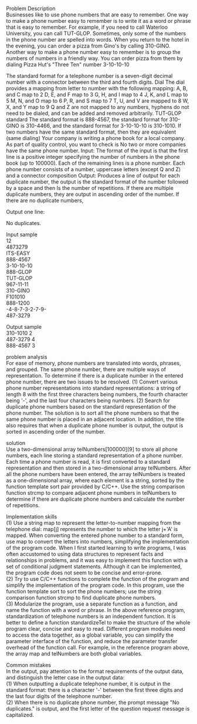 Problem Description  
Businesses like to use phone numbers that are easy to remember. One way to make a phone number easy to remember is to write it as a word or phrase that is easy to remember. For example, if you need to call Waterloo University, you can call TUT-GLOP. Sometimes, only some of the numbers in the phone number are spelled into words. When you return to the hotel in the evening, you can order a pizza from Gino's by calling 310-GINO. Another way to make a phone number easy to remember is to group the numbers of numbers in a friendly way. You can order pizza from them by dialing Pizza Hut's "Three Ten" number 3-10-10-10  

The standard format for a telephone number is a seven-digit decimal number with a connector between the third and fourth digits. Dial
The dial provides a mapping from letter to number with the following mapping:
A, B, and C map to 2
D, E, and F map to 3
G, H, and I map to 4
J, K, and L map to 5
M, N, and O map to 6
P, R, and S map to 7
T, U, and V are mapped to 8
W, X, and Y map to 9
Q and Z are not mapped to any numbers, hyphens do not need to be dialed, and can be added and removed arbitrarily. TUT-GLOP standard
The standard format is 888-4567, the standard format for 310-GINO is 310-4466, and the standard format for 3-10-10-10 is 310-1010.
If two numbers have the same standard format, then they are equivalent (same dialing)
Your company is writing a phone book for a local company. As part of quality control, you want to check is
No two or more companies have the same phone number.
Input: The format of the input is that the first line is a positive integer specifying the number of numbers in the phone book (up to 100000).
Each of the remaining lines is a phone number. Each phone number consists of a number, uppercase letters (except Q and Z) and a connector
composition
Output: Produces a line of output for each duplicate number, the output is the standard format of the number followed by a space and then
Is the number of repetitions. If there are multiple duplicate numbers, they are output in ascending order of the number. If there are no duplicate numbers,  
  
Output one line:  
  
No duplicates.  
  
Input sample  
12  
4873279  
ITS-EASY  
888-4567  
3-10-10-10  
888-GLOP  
TUT-GLOP  
967-11-11  
310-GINO  
F101010  
888-1200  
-4-8-7-3-2-7-9-  
487-3279  
  
Output sample  
310-1010 2  
487-3279 4  
888-4567 3  
    
problem analysis  
For ease of memory, phone numbers are translated into words, phrases, and grouped. The same phone number, there are multiple ways of representation. To determine if there is a duplicate number in the entered phone number, there are two issues to be resolved. (1) Convert various phone number representations into standard representations: a string of length 8 with the first three characters being numbers, the fourth character being '-', and the last four characters being numbers. (2) Search for duplicate phone numbers based on the standard representation of the phone number. The solution is to sort all the phone numbers so that the same phone number is placed in an adjacent location. In addition, the title also requires that when a duplicate phone number is output, the output is sorted in ascending order of the number.  
  
solution  
Use a two-dimensional array telNumbers[100000][9] to store all phone numbers, each line storing a standard representation of a phone number. Each time a phone number is read, it is first converted to a standard representation and then stored in a two-dimensional array telNumbers. After all the phone numbers have been entered, the array telNumbers is treated as a one-dimensional array, where each element is a string, sorted by the function template sort pair provided by C/C++. Use the string comparison function strcmp to compare adjacent phone numbers in telNumbers to determine if there are duplicate phone numbers and calculate the number of repetitions.  
  
Implementation skills  
(1) Use a string map to represent the letter-to-number mapping from the telephone dial: map[j] represents the number to which the letter j+'A' is mapped. When converting the entered phone number to a standard form, use map to convert the letters into numbers, simplifying the implementation of the program code. When I first started learning to write programs, I was often accustomed to using data structures to represent facts and relationships in problems, and it was easy to implement this function with a set of conditional judgment statements. Although it can be implemented, the program code does not seem to be concise and error-prone.  
(2) Try to use C/C++ functions to complete the function of the program and simplify the implementation of the program code. In this program, use the function template sort to sort the phone numbers; use the string comparison function strcmp to find duplicate phone numbers.  
(3) Modularize the program, use a separate function as a function, and name the function with a word or phrase. In the above reference program, standardization of telephone numbers is an independent function. It is better to define a function standardizeTel to make the structure of the whole program clear, concise and easy to read. Different program modules need to access the data together, as a global variable, you can simplify the parameter interface of the function, and reduce the parameter transfer overhead of the function call. For example, in the reference program above, the array map and telNumbers are both global variables.  

Common mistakes  
In the output, pay attention to the format requirements of the output data, and distinguish the letter case in the output data:  
(1) When outputting a duplicate telephone number, it is output in the standard format: there is a character '-' between the first three digits and the last four digits of the telephone number.  
(2) When there is no duplicate phone number, the prompt message "No duplicates." is output, and the first letter of the question request message is capitalized.  
